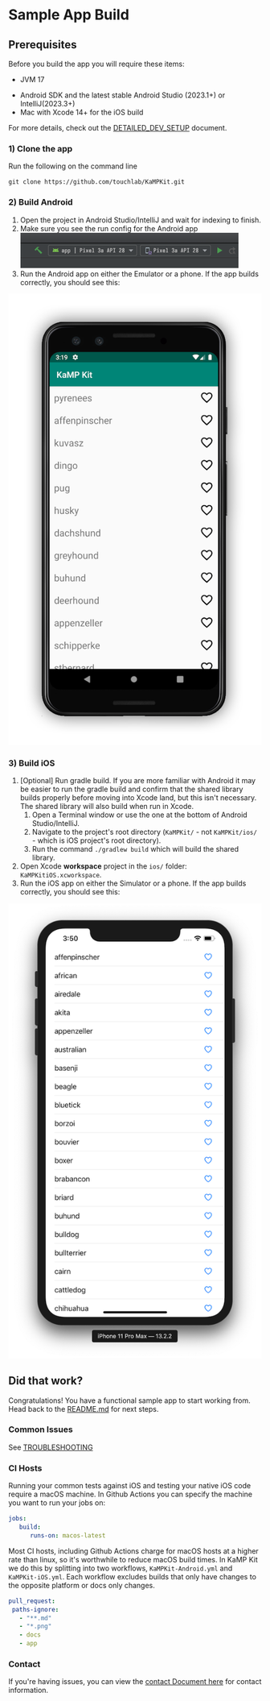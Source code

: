 # Sample App Build

## Prerequisites

Before you build the app you will require these items:

* JVM 17

- Android SDK and the latest stable Android Studio (2023.1+) or IntelliJ(2023.3+)
- Mac with Xcode 14+ for the iOS build

For more details, check out the [DETAILED_DEV_SETUP](DETAILED_DEV_SETUP.md) document.

### 1) Clone the app

Run the following on the command line

```
git clone https://github.com/touchlab/KaMPKit.git
```

### 2) Build Android

1. Open the project in Android Studio/IntelliJ and wait for indexing to finish.
2. Make sure you see the run config for the Android app
   ![](runconfig.png)
3. Run the Android app on either the Emulator or a phone. If the app builds correctly, you should
   see this:

![](Screenshots/kampScreenshotAndroid.png)

### 3) Build iOS

1. [Optional] Run gradle build. If you are more familiar with Android it may be easier to run the
   gradle build and confirm that the shared library builds properly before moving into Xcode land,
   but this isn't necessary. The shared library will also build when run in Xcode.
    1. Open a Terminal window or use the one at the bottom of Android Studio/IntelliJ.
    2. Navigate to the project's root directory (`KaMPKit/` - not `KaMPKit/ios/` - which is iOS
       project's root directory).
    3. Run the command `./gradlew build` which will build the shared library.
2. Open Xcode **workspace** project in the `ios/` folder: `KaMPKitiOS.xcworkspace`.
3. Run the iOS app on either the Simulator or a phone. If the app builds correctly, you should see
   this:

![](Screenshots/kampScreenshotiOS.png)

## Did that work?

Congratulations! You have a functional sample app to start working from. Head back to
the [README.md](../README.md#Sanity-Check) for next steps.

### Common Issues

See [TROUBLESHOOTING](TROUBLESHOOTING.md)

### CI Hosts

Running your common tests against iOS and testing your native iOS code require a macOS machine. In
Github Actions you can specify the machine you want to run your jobs on:

```yaml
jobs:
   build:
      runs-on: macos-latest
```

Most CI hosts, including Github Actions charge for macOS hosts at a higher rate than linux, so it's
worthwhile to reduce macOS build times. In KaMP Kit we do this by splitting into two
workflows, `KaMPKit-Android.yml` and `KaMPKit-iOS.yml`. Each workflow excludes builds that only have
changes to the opposite platform or docs only changes.

```yaml
pull_request:
 paths-ignore:
   - "**.md"
   - "*.png"
   - docs
   - app
```

### Contact

If you're having issues, you can view
the [contact Document here](https://github.com/touchlab/KaMPKit/blob/master/CONTACT_US.md) for
contact information.
